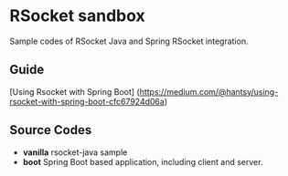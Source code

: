 # RSocket sandbox

Sample codes of RSocket Java  and Spring RSocket integration.



## Guide

[Using Rsocket with Spring Boot] (https://medium.com/@hantsy/using-rsocket-with-spring-boot-cfc67924d06a)

## Source Codes

* **vanilla**  rsocket-java sample
* **boot** Spring Boot based application, including client and server.

  





